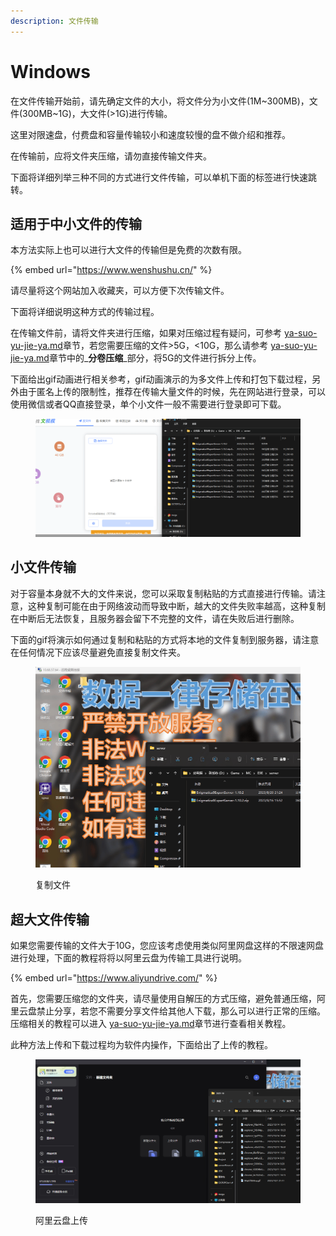 ```yaml
---
description: 文件传输
---
```


# Windows

在文件传输开始前，请先确定文件的大小，将文件分为小文件(1M\~300MB)，文件(300MB\~1G)，大文件(>1G)进行传输。

这里对限速盘，付费盘和容量传输较小和速度较慢的盘不做介绍和推荐。

在传输前，应将文件夹压缩，请勿直接传输文件夹。

下面将详细列举三种不同的方式进行文件传输，可以单机下面的标签进行快速跳转。



## 适用于中小文件的传输

本方法实际上也可以进行大文件的传输但是免费的次数有限。

{% embed url="https://www.wenshushu.cn/" %}

请尽量将这个网站加入收藏夹，可以方便下次传输文件。

下面将详细说明这种方式的传输过程。

在传输文件前，请将文件夹进行压缩，如果对压缩过程有疑问，可参考 [ya-suo-yu-jie-ya.md](ya-suo-yu-jie-ya.md "mention")章节，若您需要压缩的文件>5G，<10G，那么请参考 [ya-suo-yu-jie-ya.md](ya-suo-yu-jie-ya.md "mention")章节中的_**分卷压缩**_部分，将5G的文件进行拆分上传。

下面给出gif动画进行相关参考，gif动画演示的为多文件上传和打包下载过程，另外由于匿名上传的限制性，推荐在传输大量文件的时候，先在网站进行登录，可以使用微信或者QQ直接登录，单个小文件一般不需要进行登录即可下载。

<figure><img src="../../../.gitbook/assets/explorer_P8aH4H64iO.gif" alt=""><figcaption></figcaption></figure>

## 小文件传输

对于容量本身就不大的文件来说，您可以采取复制粘贴的方式直接进行传输。请注意，这种复制可能在由于网络波动而导致中断，越大的文件失败率越高，这种复制在中断后无法恢复，且服务器会留下不完整的文件，请在失败后进行删除。

下面的gif将演示如何通过复制和粘贴的方式将本地的文件复制到服务器，请注意在任何情况下应该尽量避免直接复制文件夹。

<figure><img src="../../../.gitbook/assets/explorer_nnX474pFKP.gif" alt=""><figcaption><p>复制文件</p></figcaption></figure>

## 超大文件传输

如果您需要传输的文件大于10G，您应该考虑使用类似阿里网盘这样的不限速网盘进行处理，下面的教程将将以阿里云盘为传输工具进行说明。

{% embed url="https://www.aliyundrive.com/" %}

首先，您需要压缩您的文件夹，请尽量使用自解压的方式压缩，避免普通压缩，阿里云盘禁止分享，若您不需要分享文件给其他人下载，那么可以进行正常的压缩。压缩相关的教程可以进入 [ya-suo-yu-jie-ya.md](ya-suo-yu-jie-ya.md "mention")章节进行查看相关教程。

此种方法上传和下载过程均为软件内操作，下面给出了上传的教程。

<figure><img src="../../../.gitbook/assets/explorer_fGIAOwOQtg.gif" alt=""><figcaption><p>阿里云盘上传</p></figcaption></figure>
